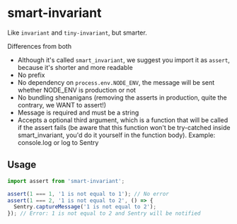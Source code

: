 # smart-invariant

Like `invariant` and `tiny-invariant`, but smarter.

Differences from both

- Although it's called `smart_invariant`, we suggest you import it as `assert`, because it's shorter and more readable
- No prefix
- No dependency on `process.env.NODE_ENV`, the message will be sent whether NODE_ENV is production or not
- No bundling shenanigans (removing the asserts in production, quite the contrary, we WANT to assert!)
- Message is required and must be a string
- Accepts a optional third argument, which is a function that will be called if the assert fails (be aware that this function won't be try-catched inside smart_invariant, you'd do it yourself in the function body). Example: console.log or log to Sentry

## Usage

```ts
import assert from 'smart-invariant';

assert(1 === 1, '1 is not equal to 1'); // No error
assert(1 === 2, '1 is not equal to 2', () => {
  Sentry.captureMessage('1 is not equal to 2');
}); // Error: 1 is not equal to 2 and Sentry will be notified
```
